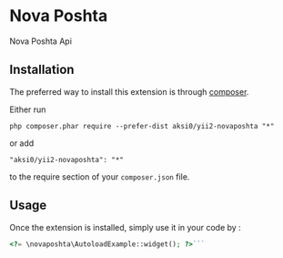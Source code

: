 Nova Poshta
===========
Nova Poshta Api

Installation
------------

The preferred way to install this extension is through [composer](http://getcomposer.org/download/).

Either run

```
php composer.phar require --prefer-dist aksi0/yii2-novaposhta "*"
```

or add

```
"aksi0/yii2-novaposhta": "*"
```

to the require section of your `composer.json` file.


Usage
-----

Once the extension is installed, simply use it in your code by  :

```php
<?= \novaposhta\AutoloadExample::widget(); ?>```